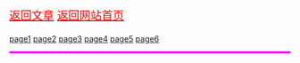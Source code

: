 <!DOCTYPE html>
<html lang="en">
<head>
    <meta charset="UTF-8">
    <title>page5</title>
    <script src="jquery.js"></script>
    <script src="jquery.cookie.js"></script>
    <script src="tongji.js"></script>
</head>
<body>

<p style="font-size: 20px;">
    <a style="color:red;" href="http://weber.pub/js记录用户行为浏览记录和停留时间/163.html" target="_blank">返回文章</a>
    <a style="color:red;" href="http://weber.pub" target="_blank">返回网站首页</a>
</p>

<a href="page1.html">page1</a>
<a href="page2.html">page2</a>
<a href="page3.html">page3</a>
<a href="page4.html">page4</a>
<a href="page5.html">page5</a>
<a href="page6.html">page6</a>
<p id="tj" style="border: 2px solid fuchsia;">

</p>

<script>
    $('#tj').html(localStorage.getItem('jsArr'));
</script>
</body>
</html>
